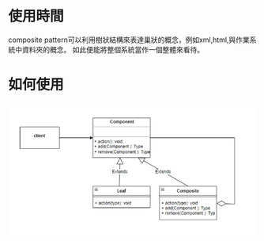 # 使用時間
composite pattern可以利用樹狀結構來表達巢狀的概念，例如xml,html,與作業系統中資料夾的概念。
  如此便能將整個系統當作一個整體來看待。
<br>  
# 如何使用
![CompositePattern](CompositePattern.jpg)